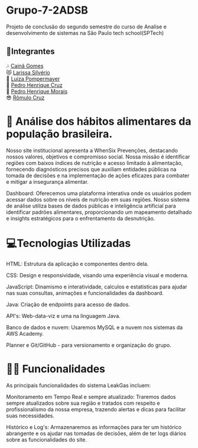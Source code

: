 # Grupo-7-2ADSB
Projeto de conclusão do segundo semestre do curso de Analise e desenvolvimento de sistemas na São Paulo tech school(SPTech)


## 👥Integrantes
🎶 <a href="https://github.com/cainaGomesDS">Cainã Gomes</a> <br>
😻 <a href="https://github.com/silveriolaridev">Larissa Silvério</a><br>
👑 <a href="https://github.com/LuizaVP">Luiza Pompermayer</a><br>
👻 <a href="https://github.com/PedroHCruzz">Pedro Henrique Cruz</a><br>
💪 <a href="https://github.com/phmpereira">Pedro Henrique Morais</a><br>
😎 <a href="https://github.com/RomuloCiriaco">Rômulo Cruz</a><br>


# 🍛 Análise dos hábitos alimentares da população brasileira.

Nosso site institucional apresenta a WhenSix Prevenções, destacando nossos valores, objetivos e compromisso social. Nossa missão é identificar regiões com baixos índices de nutrição e acesso limitado à alimentação, fornecendo diagnósticos precisos que auxiliam entidades públicas na tomada de decisões e na implementação de ações eficazes para combater e mitigar a insegurança alimentar.

Dashboard: Oferecemos uma plataforma interativa onde os usuários podem acessar dados sobre os níveis de nutrição em suas regiões. Nosso sistema de análise utiliza bases de dados públicas e inteligência artificial para identificar padrões alimentares, proporcionando um mapeamento detalhado e insights estratégicos para o enfrentamento da desnutrição.

# 💻Tecnologias Utilizadas

HTML: Estrutura da aplicação e componentes dentro dela.

CSS: Design e responsividade, visando uma experiência visual e moderna.

JavaScript: Dinamismo e interatividade, calculos e estatisticas para ajudar nas suas consultas, animações e funcionalidades da dashboard.

Java: Criação de endpoints para acesso de dados.

API's: Web-data-viz e uma na linguagem Java.

Banco de dados e nuvem: Usaremos MySQL e a nuvem nos sistemas da AWS Academy.

Planner e Git/GitHub - para versionamento e organização do grupo.


# 👩‍💻 Funcionalidades

As principais funcionalidades do sistema LeakGas incluem:

Monitoramento em Tempo Real e sempre atualizado: Traremos dados sempre atualizados sobre sua região e tratados com respeito e profissionalismo da nossa empresa, trazendo alertas e dicas para facilitar suas necessidades.

Histórico e Log's: Armazenaremos as informações para ter um histórico abrangente e os ajudar nas tomadas de decisões, além de ter logs diários sobre as funcionalidades do site.

